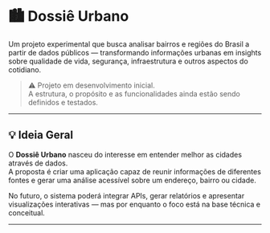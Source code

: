 # 🏙️ Dossiê Urbano

Um projeto experimental que busca analisar bairros e regiões do Brasil a partir de dados públicos — transformando informações urbanas em insights sobre qualidade de vida, segurança, infraestrutura e outros aspectos do cotidiano.

> ⚠️ Projeto em desenvolvimento inicial.  
> A estrutura, o propósito e as funcionalidades ainda estão sendo definidos e testados.

---

## 💡 Ideia Geral

O **Dossiê Urbano** nasceu do interesse em entender melhor as cidades através de dados.  
A proposta é criar uma aplicação capaz de reunir informações de diferentes fontes e gerar uma análise acessível sobre um endereço, bairro ou cidade.

No futuro, o sistema poderá integrar APIs, gerar relatórios e apresentar visualizações interativas — mas por enquanto o foco está na base técnica e conceitual.

---

